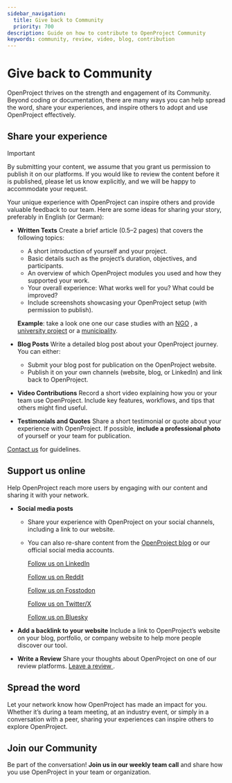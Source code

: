 ```yaml
---
sidebar_navigation:
  title: Give back to Community
  priority: 700
description: Guide on how to contribute to OpenProject Community
keywords: community, review, video, blog, contribution
---
```


# Give back to Community

OpenProject thrives on the strength and engagement of its Community. Beyond coding or documentation, there are many ways you can help spread the word, share your experiences, and inspire others to adopt and use OpenProject effectively. 

## Share your experience

> [!IMPORTANT] 
> By submitting your content, we assume that you grant us permission to publish it on our platforms. If you would like to review the content before it is published, please let us know explicitly, and we will be happy to accommodate your request.

Your unique experience with OpenProject can inspire others and provide valuable feedback to our team. Here are some ideas for sharing your story, preferably in English (or German):

- **Written Texts**
  Create a brief article (0.5–2 pages) that covers the following topics:

  - A short introduction of yourself and your project.
  - Basic details such as the project’s duration, objectives, and participants.
  - An overview of which OpenProject modules you used and how they supported your work.
  - Your overall experience: What works well for you? What could be improved?
  - Include screenshots showcasing your OpenProject setup (with permission to publish).

  **Example**: take a look one one our case studies with an [NGO](https://www.openproject.org/project-management-ngos-foundations/case-study-open-source-initiative-osi/) , a [university project](https://www.openproject.org/project-management-universities-research/case-study-rewrite/) or a [municipality](https://www.openproject.org/project-management-public-sector/case-study-city-ravensburg/).

- **Blog Posts**
  Write a detailed blog post about your OpenProject journey. You can either:

  - Submit your blog post for publication on the OpenProject website. 
  - Publish it on your own channels (website, blog, or LinkedIn) and link back to OpenProject.

- **Video Contributions**
  Record a short video explaining how you or your team use OpenProject. Include key features, workflows, and tips that others might find useful.

- **Testimonials and Quotes**
  Share a short testimonial or quote about your experience with OpenProject. If possible, **include a professional photo** of yourself or your team for publication.

[Contact us](https://www.openproject.org/contact/) for guidelines.

## Support us online

Help OpenProject reach more users by engaging with our content and sharing it with your network.

- **Social media posts**
  
  - Share your experience with OpenProject on your social channels, including a link to our website. 
  - You can also re-share content from the [OpenProject blog](https://www.openproject.org/blog/) or our official social media accounts.
  
      [Follow us on LinkedIn](https://www.linkedin.com/company/openproject-gmbh)
  
      [Follow us on Reddit](https://www.reddit.com/r/openproject)
  
      [Follow us on Fosstodon](https://fosstodon.org/@openproject)
  
      [Follow us on Twitter/X](https://twitter.com/openproject)
  
      [Follow us on Bluesky](https://bsky.app/profile/openproject.bsky.social)
- **Add a backlink to your website**
  Include a link to OpenProject’s website on your blog, portfolio, or company website to help more people discover our tool.
- **Write a Review**
  Share your thoughts about OpenProject on one of our review platforms. [Leave a review ](https://www.openproject.org/reviews/).

## Spread the word

Let your network know how OpenProject has made an impact for you. Whether it’s during a team meeting, at an industry event, or simply in a conversation with a peer, sharing your experiences can inspire others to explore OpenProject.

## Join our Community

Be part of the conversation! **Join us in our weekly team call** and share how you use OpenProject in your team or organization. 

